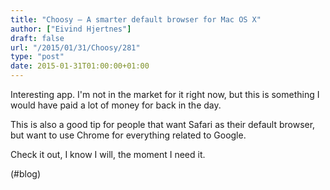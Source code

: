 ```yaml
---
title: "Choosy – A smarter default browser for Mac OS X"
author: ["Eivind Hjertnes"]
draft: false
url: "/2015/01/31/Choosy/281"
type: "post"
date: 2015-01-31T01:00:00+01:00
---
```


Interesting app. I'm not in the market for it right now, but this is
something I would have paid a lot of money for back in the day.

This is also a good tip for people that want Safari as their default
browser, but want to use Chrome for everything related to Google.

Check it out, I know I will, the moment I need it.

(#blog)

